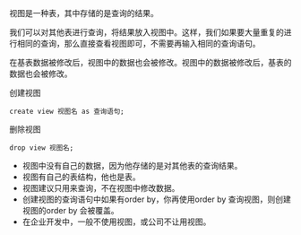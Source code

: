 视图是一种表，其中存储的是查询的结果。

我们可以对其他表进行查询，将结果放入视图中。这样，我们如果要大量重复的进行相同的查询，那么直接查看视图即可，不需要再输入相同的查询语句。

在基表数据被修改后，视图中的数据也会被修改。视图中的数据被修改后，基表的数据也会被修改。

创建视图

```mysql
create view 视图名 as 查询语句;
```

删除视图

```mysql
drop view 视图名;
```

- 视图中没有自己的数据，因为他存储的是对其他表的查询结果。
- 视图有自己的表结构，他也是表。
- 视图建议只用来查询，不在视图中修改数据。
- 创建视图的查询语句中如果有order by，你再使用order by 查询视图，则创建视图的order by 会被覆盖。
- 在企业开发中，一般不使用视图，或公司不让用视图。